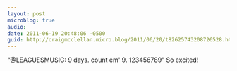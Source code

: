 ```yaml
---
layout: post
microblog: true
audio: 
date: 2011-06-19 20:48:06 -0500
guid: http://craigmcclellan.micro.blog/2011/06/20/t82625743208726528.html
---
```

“@LEAGUESMUSIC: 9 days. count em' 9. 123456789” So excited!
